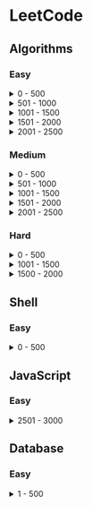 # LeetCode

## Algorithms

### Easy

<details>
<summary> 0 - 500 </summary>

- P1-Two_Sum
- P9-Palindrome_Number
- P13-Roman_to_Integer
- P14-Longest_Common_Prefix
- P20-Valid_Parentheses
- P21-Merge_Two_Sorted_List
- P26-Remove_Duplicates_from_Sorted_Array
- P27-Remove_Element
- P66-Plus_One
- P70-Climbing_Stairs
- P88-Merge_Sorted_Array
- P94-Binary_Tree_Inorder_Traversal
- P100-Same_Tree
- P110-Balanced_Binary_Tree
- P111-Minimum_Depth_of_Binary_Tree
- P118-Pascal's_Triangle
- P119-Pascal's_Triangle_II
- P121-Best_Time_to_Buy_and_Sell_Stock
- P141-Linked_List_Cycle
- P160-Intersection_of_Two_Linked_Lists
- P169-Majority_Element
- P203-Remove_Linked_List_Elements
- P217-Contains_Duplicate
- P226-Invert_Binary_Tree
- P242-Valid_Anagram
- P326-Power_of_Three
- P344-Reverse_String
- P374-Guess_Number_Higher_or_Lower
- P383-Ransom_Note

</details>
<details>
<summary> 501 - 1000 </summary>

- P680-Valid_Palindrome_II
- P682-Baseball_Game
- P700-Search_in_a_Binary_Search_Tree
- P724-Find_Pivot_Index
- P733-Flood_Fill
- P747-Largest_Number_At_Least_Twice_of_Others

</details>
<details>
<summary> 1001 - 1500 </summary>

- P1221-Split_a_String_in_Balanced_Strings

</details>
<details>
<summary> 1501 - 2000 </summary>

- P1614-Maximum_Nesting_Depth_of_the_Parentheses

</details>
<details>
<summary> 2001 - 2500 </summary>

- P2243-Calculate_Digit_Sum_of_a_String

</details>

### Medium

<details>
<summary> 0 - 500 </summary>

- P2-Add_Two_Numbers
- P3-Longest_Substring_Without_Repeating_Characters
- P5-Longest_Palindromic_Substring
- P7-Reverse_Integer
- P8-String_to_Integer(atoi)
- P11-Container_With_Most_Water
- P15-3Sum
- P19-Remove_Nth_Node_From_End_of_List
- P24-Swap_Nodes_in_Pairs
- P33-Search_in_Rotated_Sorted_Array
- P34-Find_First_and_Last_Position_of_Element_in_Sorted_Array
- P49-Group_Anagrams
- P50-Pow(x,n)
- P53-Maximum_Subarray
- P59-Spiral_Matrix_II
- P62-Unique_Paths
- P64-Minimum_Path_Sum
- P74-Search_a_2D_Matrix
- P79-Word_Search
- P95-Unique_Binary_Search_Trees_II
- P96_Unique_Binary_Search_Trees
- P98-Validate_Binary_Search_Tree
- P102-Binary_Tree_Level_Order_Traversal
- P105-Construct_Binary_Tree_from_Preorder_and_Inorder_Traversal
- P120-Triangle
- P122-Best_Time_to_Buy_and_Sell_Stock_II
- P128-Longest_Consecutive_Sequence
- P139-Word_Break
- P142-Linked_List_Cycle_II
- P152-Maximum_Product_Subarray
- P153-Find_Minimum_in_Rotated_Sorted_Array
- P198-House_Robber
- P200-Number_of_Islands
- P209-Minimum_Size_Subarray_Sum
- P213-House_Robber_II
- P229-Majority_Element_II
- P236-Lowest_Common_Ancestor_of_a_Binary_Tree
- P238-Product_of_Array_Except_Self
- P274-H_index
- P279-Perfect_Squares
- P287-Find_the_Duplicate_Number
- P300-Longest_Increasing_Subsequence
- P322-Coin_Change
- P328-Odd_Even_Linked_List
- P377-Combination_Sum_IV
- P393-UTF-8_Validation

</details>
<details>
<summary> 501 - 1000 </summary>

- P684-Redundant_Connection
- P695-Max_Area_of_Island
- P707-Design_Linked_List
- P718-Maximum_Length_of_Repeated_Subarray
- P743-Network_Delay_Time
- P787-Cheapest_Flights_Within_K_Stops
- P814-Binary_Tree_Pruning

</details>
<details>
<summary> 1001 - 1500 </summary>

- P1143-Longest_Common_Subsequence
- P1262-Greatest_Sum_Divisible_by_Three
- P1382-Balance_a_Binary_Search_Tree
- P1457-Pseudo-Palindromic_Paths_in_a_Binary_Tree

</details>
<details>
<summary> 1501 - 2000 </summary>

- P1584-Min_Cost_to_Connect_All_Points

</details>
<details>
<summary> 2001 - 2500 </summary>

- P2007-Find_Original_Array_From_Doubled_Array
- P2104-Sum_of_Subarray_Ranges
- P2244-Minimum_Rounds_to_Complete_All_Tasks
- P2414-Length_of_the_Longest_Alphabetical_Continuous_Substring

</details>

### Hard

<details>
<summary> 0 - 500 </summary>

- P23-Merge_k_Sorted_Lists
- P123-Best_Time_to_Buy_and_Sell_Stock_III
- P124-Binary_Tree_Maximum_Path_Sum
- P218-The_Skyline_Problem
- P239-Sliding_Window_Maximum

</details>
<details>
<summary> 1001 - 1500 </summary>

- P1278-Palindrome_Partitioning_III
- P1489-Find_Critical_and_Pseudo-Critical_Edges_in_Minimum_Spanning_Tree

</details>
<details>
<summary> 1500 - 2000 </summary>

- P1671-Minimum_Number_of_Removals_to_Make_Mountain_Array

</details>

## Shell

### Easy

<details>
<summary> 0 - 500 </summary>

- P193-Valid_Phone_Numbers

</details>

## JavaScript

### Easy

<details>
<summary> 2501 - 3000 </summary>

- P2626-Array_Reduce_Transformation

</details>

## Database

### Easy

<details>
<summary> 1 - 500 </summary>

- P175-Combine_Two_Tables

</details>
